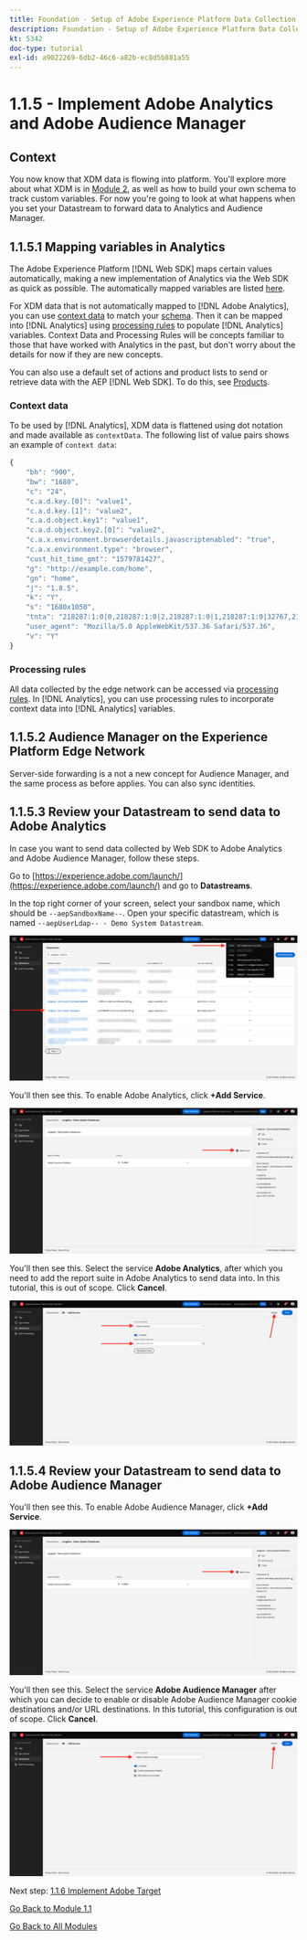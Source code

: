 ```yaml
---
title: Foundation - Setup of Adobe Experience Platform Data Collection and the Web SDK extension - Implement Adobe Analytics and Adobe Audience Manager
description: Foundation - Setup of Adobe Experience Platform Data Collection and the Web SDK extension - Implement Adobe Analytics and Adobe Audience Manager
kt: 5342
doc-type: tutorial
exl-id: a9022269-6db2-46c6-a82b-ec8d5b881a55
---
```

# 1.1.5 - Implement Adobe Analytics and Adobe Audience Manager

## Context

You now know that XDM data is flowing into platform. You'll explore more about what XDM is in [Module 2](./../module1.2/data-ingestion.md), as well as how to build your own schema to track custom variables. For now you're going to look at what happens when you set your Datastream to forward data to Analytics and Audience Manager.

## 1.1.5.1 Mapping variables in Analytics

The Adobe Experience Platform [!DNL Web SDK] maps certain values automatically, making a new implementation of Analytics via the Web SDK as quick as possible. The automatically mapped variables are listed [here](https://experienceleague.adobe.com/docs/experience-platform/edge/data-collection/adobe-analytics/automatically-mapped-vars.html#data-collection).

For XDM data that is not automatically mapped to [!DNL Adobe Analytics], you can use [context data](https://experienceleague.adobe.com/docs/analytics/implementation/vars/page-vars/contextdata.html) to match your [schema](https://experienceleague.adobe.com/docs/experience-platform/xdm/schema/composition.html). Then it can be mapped into [!DNL Analytics] using [processing rules](https://experienceleague.adobe.com/docs/analytics/admin/admin-tools/processing-rules/processing-rules-configuration/t-processing-rules.html) to populate [!DNL Analytics] variables. Context Data and Processing Rules will be concepts familiar to those that have worked with Analytics in the past, but don't worry about the details for now if they are new concepts.

You can also use a default set of actions and product lists to send or retrieve data with the AEP [!DNL Web SDK]. To do this, see [Products](https://experienceleague.adobe.com/docs/experience-platform/edge/data-collection/collect-commerce-data.html?lang=en#data-collection).

### Context data

To be used by [!DNL Analytics], XDM data is flattened using dot notation and made available as `contextData`. The following list of value pairs shows an example of `context data`:

```javascript
{
    "bh": "900",
    "bw": "1680",
    "c": "24",
    "c.a.d.key.[0]": "value1",
    "c.a.d.key.[1]": "value2",
    "c.a.d.object.key1": "value1",
    "c.a.d.object.key2.[0]": "value2",
    "c.a.x.environment.browserdetails.javascriptenabled": "true",
    "c.a.x.environment.type": "browser",
    "cust_hit_time_gmt": "1579781427",
    "g": "http://example.com/home",
    "gn": "home",
    "j": "1.8.5",
    "k": "Y",
    "s": "1680x1050",
    "tnta": "218287:1:0|0,218287:1:0|2,218287:1:0|1,218287:1:0|32767,218287:1:01,218287:1:0|0,218287:1:0|1,218287:1:0|0,218287:1:0|1",
    "user_agent": "Mozilla/5.0 AppleWebKit/537.36 Safari/537.36",
    "v": "Y"
}
```

### Processing rules

All data collected by the edge network can be accessed via [processing rules](https://experienceleague.adobe.com/docs/analytics/admin/admin-tools/processing-rules/processing-rules-configuration/t-processing-rules.html). In [!DNL Analytics], you can use processing rules to incorporate context data into [!DNL Analytics] variables.

## 1.1.5.2 Audience Manager on the Experience Platform Edge Network

Server-side forwarding is a not a new concept for Audience Manager, and the same process as before applies. You can also sync identities.

## 1.1.5.3 Review your Datastream to send data to Adobe Analytics

In case you want to send data collected by Web SDK to Adobe Analytics and Adobe Audience Manager, follow these steps.

Go to [https://experience.adobe.com/launch/](https://experience.adobe.com/launch/) and go to **Datastreams**. 

In the top right corner of your screen, select your sandbox name, which should be `--aepSandboxName--`. Open your specific datastream, which is named `--aepUserLdap-- - Demo System Datastream`.

![Click Edge Configuration icon in the left navigation](./images/edgeconfig1b.png)

You'll then see this. To enable Adobe Analytics, click **+Add Service**.

![AEP Debugger](./images/aa2.png)

You'll then see this. Select the service **Adobe Analytics**, after which you need to add the report suite in Adobe Analytics to send data into. In this tutorial, this is out of scope. Click **Cancel**.

![AEP Debugger](./images/aa3.png)

## 1.1.5.4 Review your Datastream to send data to Adobe Audience Manager

You'll then see this. To enable Adobe Audience Manager, click **+Add Service**.

![AEP Debugger](./images/aa2.png)

You'll then see this. Select the service **Adobe Audience Manager** after which you can decide to enable or disable Adobe Audience Manager cookie destinations and/or URL destinations. In this tutorial, this configuration is out of scope. Click **Cancel**.

![AEP Debugger](./images/aam1.png)

Next step: [1.1.6 Implement Adobe Target](./ex6.md)

[Go Back to Module 1.1](./data-ingestion-launch-web-sdk.md)

[Go Back to All Modules](./../../../overview.md)
